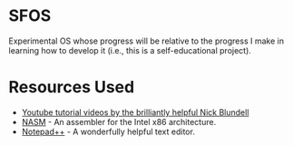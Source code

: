 # SFOS
Experimental OS whose progress will be relative to the progress I make in learning how to develop it (i.e., this is a self-educational project).

# Resources Used
* [Youtube tutorial videos by the brilliantly helpful Nick Blundell](https://www.youtube.com/user/blundelnyt/videos)
* [NASM] - An assembler for the Intel x86 architecture.
* [Notepad++] - A wonderfully helpful text editor.

[NASM]:http://www.nasm.us/
[Notepad++]:https://notepad-plus-plus.org/
